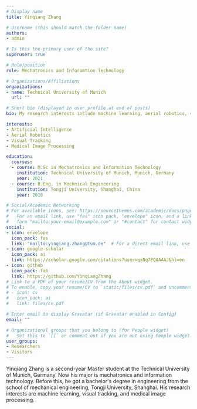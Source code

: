 ```yaml
---
# Display name
title: Yinqiang Zhang

# Username (this should match the folder name)
authors:
- admin

# Is this the primary user of the site?
superuser: true

# Role/position
role: Mechatronics and Inforamtion Technology

# Organizations/Affiliations
organizations:
- name: Technical University of Munich
  url: ""

# Short bio (displayed in user profile at end of posts)
bio: My research interests include machine learning, aerial robotics, visual tracking and medical image processing.

interests:
- Artificial Intelligence
- Aerial Robotics
- Visual Tracking 
- Medical Image Processing

education:
  courses:
  - course: M.Sc in Mechatronics and Information Technology
    institution: Technical University of Munich, Munich, Germany
    year: 2021
  - course: B.Eng. in Mechnical Engineering
    institution: Tongji University, Shanghai, China
    year: 2018

# Social/Academic Networking
# For available icons, see: https://sourcethemes.com/academic/docs/page-builder/#icons
#   For an email link, use "fas" icon pack, "envelope" icon, and a link in the
#   form "mailto:your-email@example.com" or "#contact" for contact widget.
social:
- icon: envelope
  icon_pack: fas
  link: "mailto:yinqiang.zhang@tum.de"  # For a direct email link, use "mailto:test@example.org".
- icon: google-scholar
  icon_pack: ai
  link: https://scholar.google.com/citations?user=qxNq7PQAAAAJ&hl=en
- icon: github
  icon_pack: fab
  link: https://github.com/YinqiangZhang
# Link to a PDF of your resume/CV from the About widget.
# To enable, copy your resume/CV to `static/files/cv.pdf` and uncomment the lines below.
# - icon: cv
#   icon_pack: ai
#   link: files/cv.pdf

# Enter email to display Gravatar (if Gravatar enabled in Config)
email: ""

# Organizational groups that you belong to (for People widget)
#   Set this to `[]` or comment out if you are not using People widget.
user_groups:
- Researchers
- Visitors
---
```


Yinqiang Zhang is a second-year Master student at the Technical University of Munich, Germany. Now his major is mechatronics and information technology. Before this, he got a bachelor's degree in engineering from the school of mechanical engineering, Tongji University, Shanghai. His research interests are machine learning, visual tracking, and medical image processing.
